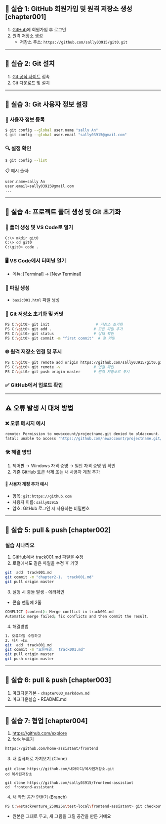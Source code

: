 ## 🧪 실습 1: GitHub 회원가입 및 원격 저장소 생성  [chapter001]

1. [GitHub](https://github.com/)에 회원가입 후 로그인  
2. 원격 저장소 생성  
   - 저장소 주소: `https://github.com/sally03915/git0.git`

---

## 🧪 실습 2: Git 설치

1. [Git 공식 사이트](https://git-scm.com/) 접속  
2. Git 다운로드 및 설치

---

## 🧪 실습 3: Git 사용자 정보 설정

### 🔧 사용자 정보 등록
```bash
$ git config --global user.name "sally An"
$ git config --global user.email "sally03915@gmail.com"
```

### 🔍 설정 확인
```bash
$ git config --list
```

📋 예시 출력:
```bash
user.name=sally An
user.email=sally03915@gmail.com
...
```

---

## 🧪 실습 4: 프로젝트 폴더 생성 및 Git 초기화

### 📁 폴더 생성 및 VS Code로 열기
```bash
C:\> mkdir git0
C:\> cd git0
C:\git0> code .
```

### 🖥️ VS Code에서 터미널 열기
- 메뉴: [Terminal] → [New Terminal]

### 📄 파일 생성
- `basic001.html` 파일 생성

### 🧵 Git 저장소 초기화 및 커밋
```bash
PS C:\git0> git init                     # 저장소 초기화
PS C:\git0> git add .                   # 모든 파일 추가
PS C:\git0> git status                  # 상태 확인
PS C:\git0> git commit -m "first commit"  # 첫 커밋
```

### 🌐 원격 저장소 연결 및 푸시
```bash
PS C:\git0> git remote add origin https://github.com/sally03915/git0.git
PS C:\git0> git remote -v               # 연결 확인
PS C:\git0> git push origin master      # 원격 저장소로 푸시
```

### ✅ GitHub에서 업로드 확인

---

## ⚠️ 오류 발생 시 대처 방법

### ❌ 오류 메시지 예시
```bash
remote: Permission to newaccount/projectname.git denied to oldaccount.
fatal: unable to access 'https://github.com/newaccount/projectname.git/': The requested URL returned error: 403
```

### 🛠️ 해결 방법
1. 제어판 → Windows 자격 증명 → 일반 자격 증명 탭 확인  
2. 기존 GitHub 토큰 삭제 또는 새 사용자 계정 추가

#### 🔐 사용자 계정 추가 예시
- 항목: `git:https://github.com`
- 사용자 이름: `sally03915`
- 암호: GitHub 로그인 시 사용하는 비밀번호

---

## 🧪 실습 5: pull & push  [chapter002]

### 실습 시나리오
1. GitHub에서 track001.md 파일을 수정
2. 로컬에서도 같은 파일을 수정 후 커밋
```bash
git  add  track001.md
git commit -m "chapter2-1.  track001.md"
git pull origin master 
```
3. 실행 시 충돌 발생 - 에러확인
- 콘솔 맨밑에 2줄
```bash
CONFLICT (content): Merge conflict in track001.md
Automatic merge failed; fix conflicts and then commit the result.
```
4. 해결방법
```bash
1. 오류파일 수정하고 
2. 다시 시도
git  add  track001.md
git commit -m "오류해결.  track001.md"
git pull origin master 
git push origin master
```

---
## 🧪 실습 6: pull & push  [chapter003]
1. 마크다운기본 -  `chapter003_markdown.md`
2. 마크다운실습 -  README.md 

---
## 🧪 실습 7: 협업 [chapter004]
1. https://github.com/explore
2. fork 누르기
```bash
https://github.com/home-assistant/frontend
```
3. 내 컴퓨터로 가져오기 (Clone)
```
git clone https://github.com/내아이디/복사된저장소.git
cd 복사된저장소
```

```
git clone https://github.com/sally03915/frontend-assistant
cd  frontend-assistant
```
4. 새 작업 공간 만들기 (Branch)
```bash
PS C:\◎stackventure_250825◎\test-local\frontend-assistant> git checkout -b feature-sally03915 
```
- 원본은 그대로 두고, 새 그림을 그릴 공간을 만든 거예요